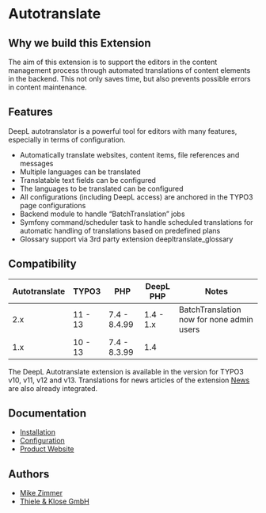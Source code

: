 # Autotranslate

## Why we build this Extension

The aim of this extension is to support the editors in the content management process through automated translations of content elements in the backend.
This not only saves time, but also prevents possible errors in content maintenance.

## Features

DeepL autotranslator is a powerful tool for editors with many features, especially in terms of configuration.

* Automatically translate websites, content items, file references and messages
* Multiple languages can be translated
* Translatable text fields can be configured
* The languages to be translated can be configured
* All configurations (including DeepL access) are anchored in the TYPO3 page configurations
* Backend module to handle “BatchTranslation” jobs
* Symfony command/scheduler task to handle scheduled translations for automatic handling of translations based on predefined plans
* Glossary support via 3rd party extension deepltranslate_glossary

## Compatibility

| Autotranslate | TYPO3     | PHP          | DeepL PHP | Notes                                     |
|---------------|-----------|--------------|-----------|-------------------------------------------|
| 2.x           | 11 - 13   | 7.4 - 8.4.99 | 1.4 - 1.x | BatchTranslation now for none admin users |
| 1.x           | 10 - 13   | 7.4 - 8.3.99 | 1.4       |

The DeepL Autotranslate extension is available in the version for TYPO3 v10, v11, v12 and v13. Translations for news articles of the extension [News](https://extensions.typo3.org/extension/news) are also already integrated.

## Documentation

* [Installation](Documentation/Installation/Readme.md)
* [Configuration](Documentation/Configuration/Readme.md)
* [Product Website](https://www.thieleklose.de/referenzen/typo3-autotranslate)

## Authors
- [Mike Zimmer](https://github.com/mikezimmer-tuk)
- [Thiele & Klose GmbH](https://www.thieleklose.de)
